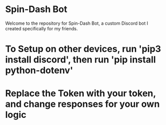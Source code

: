 # Spin-Dash Bot

Welcome to the repository for Spin-Dash Bot, a custom Discord bot I created specifically for my friends.

# To Setup on other devices, run 'pip3 install discord', then run 'pip install python-dotenv'

# Replace the Token with your token, and change responses for your own logic